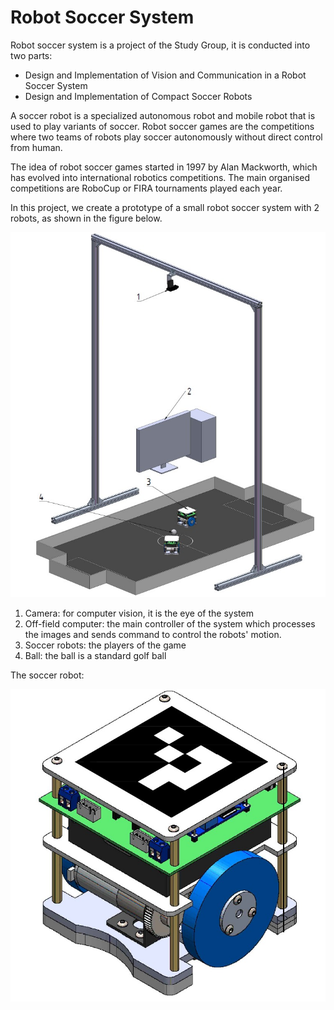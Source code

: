 # Robot Soccer System

Robot soccer system is a project of the Study Group, it is conducted into two parts:

- Design and Implementation of Vision and Communication in a Robot Soccer System
- Design and Implementation of Compact Soccer Robots

A soccer robot is a specialized autonomous robot and mobile robot that is used to play variants of soccer. Robot soccer games are the competitions where two teams of robots play soccer autonomously without direct control from human.

The idea of robot soccer games started in 1997 by Alan Mackworth, which has evolved into international robotics competitions. The main organised competitions are RoboCup or FIRA tournaments played each year.

In this project, we create a prototype of a small robot soccer system with 2 robots, as shown in the figure below.

![Robot soccer system](Images/Robot%20soccer%20system%20with%20index.jpg)

1. Camera: for computer vision, it is the eye of the system
2. Off-field computer: the main controller of the system which processes the images and sends command to control the robots' motion.
3. Soccer robots: the players of the game
4. Ball: the ball is a standard golf ball

The soccer robot:

![Soccer Robots](Images/Soccer%20robot.jpg)
